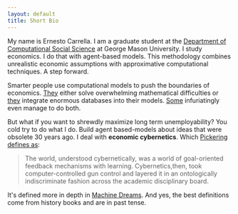 ```yaml
---
layout: default
title: Short Bio
---
```



My name is Ernesto Carrella. I am a graduate student at the [Department of Computational Social Science] at George Mason University.
I study economics. I do that with agent-based models. This methodology combines unrealistic economic assumptions with approximative computational techniques. A step forward.

Smarter people use computational models to push the boundaries of economics. [They](https://sites.google.com/site/nathanmpalmer/) either solve overwhelming mathematical difficulties or [they](http://www.oxfordmartin.ox.ac.uk/people/563) integrate enormous databases into their models. [Some](http://www.davidmasad.com/index.html) infuriatingly even manage to do both.

But what if you want to shrewdly maximize long term unemployability? 
You cold try to do what I do. Build agent based-models about ideas that were obsolete 30 years ago. I deal with **economic cybernetics**. Which [Pickering defines as](https://www.uni-due.de/~bj0063/doc/Pickering.pdf):

> The world, understood cybernetically, was a world of goal-oriented feedback mechanisms with learning.
> Cybernetics,then, took computer-controlled gun control and layered it in an ontologically  indiscriminate fashion across the academic disciplinary board.

It's defined more in depth in [Machine Dreams](http://www.amazon.com/Machine-Dreams-Economics-Becomes-Science/dp/0521775264).  And yes, the best definitions come from history books and are in past tense.

[Department of Computational Social Science]:http://css.gmu.edu/
    

